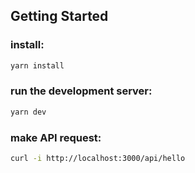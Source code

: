 ## Getting Started

### install:

```bash
yarn install
```

### run the development server:

```bash
yarn dev
```

### make API request:

```bash
curl -i http://localhost:3000/api/hello
```
